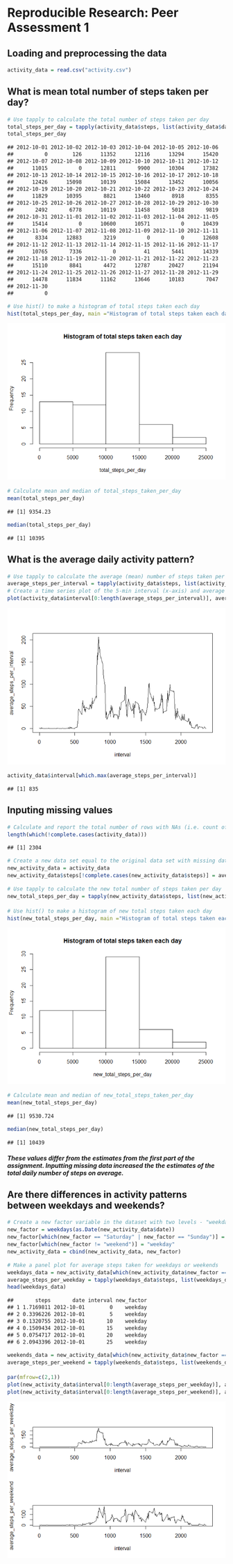 # Reproducible Research: Peer Assessment 1


## Loading and preprocessing the data

```r
activity_data = read.csv("activity.csv")
```

## What is mean total number of steps taken per day?

```r
# Use tapply to calculate the total number of steps taken per day
total_steps_per_day = tapply(activity_data$steps, list(activity_data$date), sum, na.rm = TRUE)
total_steps_per_day
```

```
## 2012-10-01 2012-10-02 2012-10-03 2012-10-04 2012-10-05 2012-10-06 
##          0        126      11352      12116      13294      15420 
## 2012-10-07 2012-10-08 2012-10-09 2012-10-10 2012-10-11 2012-10-12 
##      11015          0      12811       9900      10304      17382 
## 2012-10-13 2012-10-14 2012-10-15 2012-10-16 2012-10-17 2012-10-18 
##      12426      15098      10139      15084      13452      10056 
## 2012-10-19 2012-10-20 2012-10-21 2012-10-22 2012-10-23 2012-10-24 
##      11829      10395       8821      13460       8918       8355 
## 2012-10-25 2012-10-26 2012-10-27 2012-10-28 2012-10-29 2012-10-30 
##       2492       6778      10119      11458       5018       9819 
## 2012-10-31 2012-11-01 2012-11-02 2012-11-03 2012-11-04 2012-11-05 
##      15414          0      10600      10571          0      10439 
## 2012-11-06 2012-11-07 2012-11-08 2012-11-09 2012-11-10 2012-11-11 
##       8334      12883       3219          0          0      12608 
## 2012-11-12 2012-11-13 2012-11-14 2012-11-15 2012-11-16 2012-11-17 
##      10765       7336          0         41       5441      14339 
## 2012-11-18 2012-11-19 2012-11-20 2012-11-21 2012-11-22 2012-11-23 
##      15110       8841       4472      12787      20427      21194 
## 2012-11-24 2012-11-25 2012-11-26 2012-11-27 2012-11-28 2012-11-29 
##      14478      11834      11162      13646      10183       7047 
## 2012-11-30 
##          0
```


```r
# Use hist() to make a histogram of total steps taken each day
hist(total_steps_per_day, main ="Histogram of total steps taken each day")
```

![](PA1_template_files/figure-html/unnamed-chunk-3-1.png) 


```r
# Calculate mean and median of total_steps_taken_per_day
mean(total_steps_per_day)
```

```
## [1] 9354.23
```

```r
median(total_steps_per_day)
```

```
## [1] 10395
```


## What is the average daily activity pattern?

```r
# Use tapply to calculate the average (mean) number of steps taken per interval averaged across all days
average_steps_per_interval = tapply(activity_data$steps, list(activity_data$interval), mean, na.rm = TRUE)
# Create a time series plot of the 5-min interval (x-axis) and average number of steps per interval (y-axis)
plot(activity_data$interval[0:length(average_steps_per_interval)], average_steps_per_interval, type = "l", xlab = "interval")
```

![](PA1_template_files/figure-html/unnamed-chunk-5-1.png) 


```r
activity_data$interval[which.max(average_steps_per_interval)]
```

```
## [1] 835
```

## Inputing missing values

```r
# Calculate and report the total number of rows with NAs (i.e. count of which rows are not complete cases)
length(which(!complete.cases(activity_data)))
```

```
## [1] 2304
```


```r
# Create a new data set equal to the original data set with missing data filled in (use interval averages to replace nas)
new_activity_data = activity_data
new_activity_data$steps[!complete.cases(new_activity_data$steps)] = average_steps_per_interval[!complete.cases(new_activity_data$steps) %% 288]
```


```r
# Use tapply to calculate the new total number of steps taken per day
new_total_steps_per_day = tapply(new_activity_data$steps, list(new_activity_data$date), sum, na.rm = TRUE)

# Use hist() to make a histogram of new total steps taken each day
hist(new_total_steps_per_day, main ="Histogram of total steps taken each day")
```

![](PA1_template_files/figure-html/unnamed-chunk-9-1.png) 

```r
# Calculate mean and median of new_total_steps_taken_per_day
mean(new_total_steps_per_day)
```

```
## [1] 9530.724
```

```r
median(new_total_steps_per_day)
```

```
## [1] 10439
```

##### These values differ from the estimates from the first part of the assignment. Inputting missing data increased the the estimates of the total daily number of steps on average.

## Are there differences in activity patterns between weekdays and weekends?

```r
# Create a new factor variable in the dataset with two levels - "weekday"" and "weekend"" indicating whether a day is a weekday or weekend day
new_factor = weekdays(as.Date(new_activity_data$date))
new_factor[which(new_factor == "Saturday" | new_factor == "Sunday")] = "weekend"
new_factor[which(new_factor != "weekend")] = "weekday"
new_activity_data = cbind(new_activity_data, new_factor)
```


```r
# Make a panel plot for average steps taken for weekdays or weekends
weekdays_data = new_activity_data[which(new_activity_data$new_factor == "weekday"),]
average_steps_per_weekday = tapply(weekdays_data$steps, list(weekdays_data$interval), mean, na.rm = "TRUE")
head(weekdays_data)
```

```
##       steps       date interval new_factor
## 1 1.7169811 2012-10-01        0    weekday
## 2 0.3396226 2012-10-01        5    weekday
## 3 0.1320755 2012-10-01       10    weekday
## 4 0.1509434 2012-10-01       15    weekday
## 5 0.0754717 2012-10-01       20    weekday
## 6 2.0943396 2012-10-01       25    weekday
```

```r
weekends_data = new_activity_data[which(new_activity_data$new_factor == "weekend"),]
average_steps_per_weekend = tapply(weekends_data$steps, list(weekends_data$interval), mean, na.rm = "TRUE")

par(mfrow=c(2,1))
plot(new_activity_data$interval[0:length(average_steps_per_weekday)], average_steps_per_weekday, type = "l", xlab = "interval")
plot(new_activity_data$interval[0:length(average_steps_per_weekend)], average_steps_per_weekend, type = "l", xlab = "interval")
```

![](PA1_template_files/figure-html/unnamed-chunk-11-1.png) 
